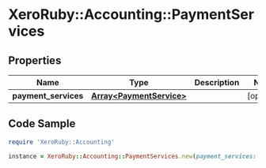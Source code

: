 # XeroRuby::Accounting::PaymentServices

## Properties

Name | Type | Description | Notes
------------ | ------------- | ------------- | -------------
**payment_services** | [**Array&lt;PaymentService&gt;**](PaymentService.md) |  | [optional] 

## Code Sample

```ruby
require 'XeroRuby::Accounting'

instance = XeroRuby::Accounting::PaymentServices.new(payment_services: null)
```


